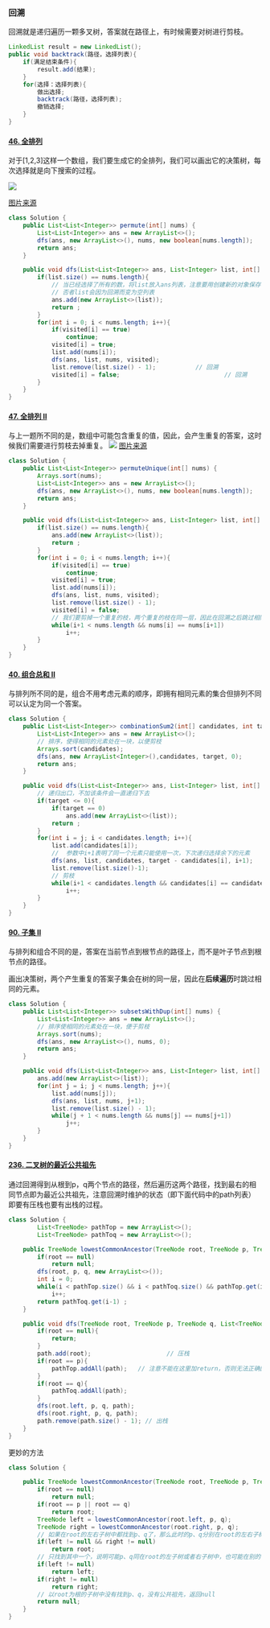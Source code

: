 ### 回溯

回溯就是递归遍历一颗多叉树，答案就在路径上，有时候需要对树进行剪枝。

```java
LinkedList result = new LinkedList();
public void backtrack(路径，选择列表){
    if(满足结束条件){
        result.add(结果);
    }
    for(选择：选择列表){
        做出选择;
        backtrack(路径，选择列表);
        撤销选择;
    }
}
```

#### [46. 全排列](https://leetcode-cn.com/problems/permutations/)

对于[1,2,3]这样一个数组，我们要生成它的全排列，我们可以画出它的决策树，每次选择就是向下搜索的过程。

<img src="https://pic.leetcode-cn.com/9a8de9fcaf46ddb7bfce26071c81b98336420d066c71a8567230235fc56771ac-file_1575263193028"></img>

<a href="https://leetcode-cn.com/problems/permutations/solution/hui-su-suan-fa-xiang-jie-by-labuladong-2/">图片来源</a>

```java
class Solution {
    public List<List<Integer>> permute(int[] nums) {
        List<List<Integer>> ans = new ArrayList<>();
        dfs(ans, new ArrayList<>(), nums, new boolean[nums.length]);
        return ans;
    }

    public void dfs(List<List<Integer>> ans, List<Integer> list, int[] nums, boolean[] visited){
        if(list.size() == nums.length){
            // 当已经选择了所有的数，将list放入ans列表，注意要用创建新的对象保存list
            // 否者list会因为回溯而变为空列表
            ans.add(new ArrayList<>(list));
            return ;
        }
        for(int i = 0; i < nums.length; i++){
            if(visited[i] == true)
                continue;
            visited[i] = true;
            list.add(nums[i]);
            dfs(ans, list, nums, visited);		
            list.remove(list.size() - 1);			// 回溯
            visited[i] = false;								// 回溯
        }
    }
}
```

#### [47. 全排列 II](https://leetcode-cn.com/problems/permutations-ii/)
与上一题所不同的是，数组中可能包含重复的值，因此，会产生重复的答案，这时候我们需要进行剪枝去掉重复。
<img src="https://pic.leetcode-cn.com/0f1c183ceb7b634f8a527028afd4893e26dfe3796afce35cbb177b125939179b-LeetCode%20%E7%AC%AC%2047%20%E9%A2%98%EF%BC%9A%E2%80%9C%E5%85%A8%E6%8E%92%E5%88%97%20II%E2%80%9D%E9%A2%98%E8%A7%A3%E9%85%8D%E5%9B%BE.png"/>
<a href="https://leetcode-cn.com/problems/permutations-ii/solution/hui-su-suan-fa-python-dai-ma-java-dai-ma-by-liwe-2/">图片来源</a>


```java
class Solution {
    public List<List<Integer>> permuteUnique(int[] nums) {
        Arrays.sort(nums);
        List<List<Integer>> ans = new ArrayList<>();
        dfs(ans, new ArrayList<>(), nums, new boolean[nums.length]);
        return ans;
    }

    public void dfs(List<List<Integer>> ans, List<Integer> list, int[] nums, boolean[] visited){
        if(list.size() == nums.length){
            ans.add(new ArrayList<>(list));
            return ;
        }
        for(int i = 0; i < nums.length; i++){
            if(visited[i] == true)
                continue;
            visited[i] = true;
            list.add(nums[i]);
            dfs(ans, list, nums, visited);
            list.remove(list.size() - 1);
            visited[i] = false;
            // 我们要剪掉一个重复的枝，两个重复的枝在同一层，因此在回溯之后跳过相同的根
            while(i+1 < nums.length && nums[i] == nums[i+1]) 
                i++;
        }
    }
}
```

#### [40. 组合总和 II](https://leetcode-cn.com/problems/combination-sum-ii/)

与排列所不同的是，组合不用考虑元素的顺序，即拥有相同元素的集合但排列不同可以认定为同一个答案。

```java
class Solution {
    public List<List<Integer>> combinationSum2(int[] candidates, int target) {
        List<List<Integer>> ans = new ArrayList<>();
        // 排序，使得相同的元素处在一块，以便剪枝
        Arrays.sort(candidates);
        dfs(ans, new ArrayList<Integer>(),candidates, target, 0);
        return ans;
    }

    public void dfs(List<List<Integer>> ans, List<Integer> list, int[] candidates, int target, int j){
        // 递归出口，不加该条件会一直递归下去
        if(target <= 0){
            if(target == 0)
            	ans.add(new ArrayList<>(list));
            return ;
        }
        for(int i = j; i < candidates.length; i++){
            list.add(candidates[i]);
            //  参数中i+1表明了同一个元素只能使用一次，下次递归选择余下的元素
            dfs(ans, list, candidates, target - candidates[i], i+1);
            list.remove(list.size()-1);
            // 剪枝
            while(i+1 < candidates.length && candidates[i] == candidates[i+1])
                i++;
        }
    }
}
```

#### [90. 子集 II](https://leetcode-cn.com/problems/subsets-ii/)

与排列和组合不同的是，答案在当前节点到根节点的路径上，而不是叶子节点到根节点的路径。

画出决策树，两个产生重复的答案子集会在树的同一层，因此在**后续遍历**时跳过相同的元素。

```java
class Solution {
    public List<List<Integer>> subsetsWithDup(int[] nums) {
        List<List<Integer>> ans = new ArrayList<>();
        // 排序使相同的元素处在一块，便于剪枝
        Arrays.sort(nums);
        dfs(ans, new ArrayList<>(), nums, 0);
        return ans;
    }

    public void dfs(List<List<Integer>> ans, List<Integer> list, int[] nums, int i){
        ans.add(new ArrayList<>(list));
        for(int j = i; j < nums.length; j++){
            list.add(nums[j]);
            dfs(ans, list, nums, j+1);
            list.remove(list.size() - 1);
            while(j + 1 < nums.length && nums[j] == nums[j+1])
                j++;
        }
    }
}
```

#### [236. 二叉树的最近公共祖先](https://leetcode-cn.com/problems/lowest-common-ancestor-of-a-binary-tree/)

通过回溯得到从根到p，q两个节点的路径，然后遍历这两个路径，找到最右的相同节点即为最近公共祖先，注意回溯时维护的状态（即下面代码中的path列表）即要有压栈也要有出栈的过程。

```java
class Solution {
        List<TreeNode> pathTop = new ArrayList<>();
        List<TreeNode> pathToq = new ArrayList<>();

    public TreeNode lowestCommonAncestor(TreeNode root, TreeNode p, TreeNode q) {
        if(root == null)
            return null;
        dfs(root, p, q, new ArrayList<>());
        int i = 0; 
        while(i < pathTop.size() && i < pathToq.size() && pathTop.get(i) == pathToq.get(i))
            i++;
        return pathToq.get(i-1) ;
    }

    public void dfs(TreeNode root, TreeNode p, TreeNode q, List<TreeNode> path){
        if(root == null){
            return;
        }
        path.add(root);						// 压栈
        if(root == p){
            pathTop.addAll(path);	// 注意不能在这里加return，否则无法正确回溯
        }
        if(root == q){
            pathToq.addAll(path);
        }
        dfs(root.left, p, q, path);
        dfs(root.right, p, q, path);
        path.remove(path.size() - 1); // 出栈
    }
}
```

更妙的方法

```java
class Solution {

    public TreeNode lowestCommonAncestor(TreeNode root, TreeNode p, TreeNode q) {
        if(root == null)
            return null;
		if(root == p || root == q)
            return root;
        TreeNode left = lowestCommonAncestor(root.left, p, q);
        TreeNode right = lowestCommonAncestor(root.right, p, q);
        // 如果在root的左右子树中都找到p、q了，那么此时的p、q分别在root的左右子树中，此时p、q的祖先就是root
        if(left != null && right != null)
            return root;
        // 只找到其中一个，说明可能p、q同在root的左子树或者右子树中，也可能在别的子树中
        if(left != null)
            return left;
        if(right != null)
            return right;
        // 以root为根的子树中没有找到p、q，没有公共祖先，返回null
        return null;
    }
}
```





